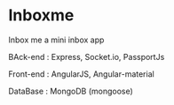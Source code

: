 # Inboxme

Inbox me a mini inbox app

BAck-end : Express, Socket.io, PassportJs

Front-end : AngularJS, Angular-material

DataBase : MongoDB (mongoose)

